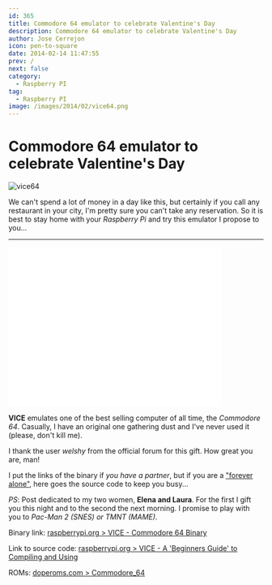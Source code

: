 ```yaml
---
id: 365
title: Commodore 64 emulator to celebrate Valentine's Day
description: Commodore 64 emulator to celebrate Valentine's Day
author: Jose Cerrejon
icon: pen-to-square
date: 2014-02-14 11:47:55
prev: /
next: false
category:
  - Raspberry PI
tag:
  - Raspberry PI
image: /images/2014/02/vice64.png
---
```


# Commodore 64 emulator to celebrate Valentine's Day

![vice64](/images/2014/02/vice64.png)

We can't spend a lot of money in a day like this, but certainly if you call any restaurant in your city, I'm pretty sure you can't take any reservation. So it is best to stay home with your *Raspberry Pi* and try this emulator I propose to you...

- - -
<iframe width="420" height="315" src="//www.youtube.com/embed/eY2gK1MPgh8" frameborder="0" allowfullscreen></iframe>

**VICE** emulates one of the best selling computer of all time, the *Commodore 64*. Casually, I have an original one gathering dust and I've never used it (please, don't kill me). 

I thank the user *welshy* from the official forum for this gift. How great you are, man! 

I put the links of the binary if _you have a partner_, but if you are a ["forever alone"](http://knowyourmeme.com/memes/forever-alone), here goes the source code to keep you busy...

*PS*: Post dedicated to my two women, **Elena and Laura**. For the first I gift you this night and to the second the next morning. I promise to play with you to  *Pac-Man 2 (SNES) or TMNT (MAME)*.

Binary link: [raspberrypi.org > VICE - Commodore 64 Binary](http://www.raspberrypi.org/forum/viewtopic.php?f=78&t=69420)

Link to source code: [raspberrypi.org > VICE - A 'Beginners Guide' to Compiling and Using](http://www.raspberrypi.org/forum/viewtopic.php?f=78&t=69353)

ROMs: [doperoms.com > Commodore_64](http://www.doperoms.com/roms/Commodore_64.html)
